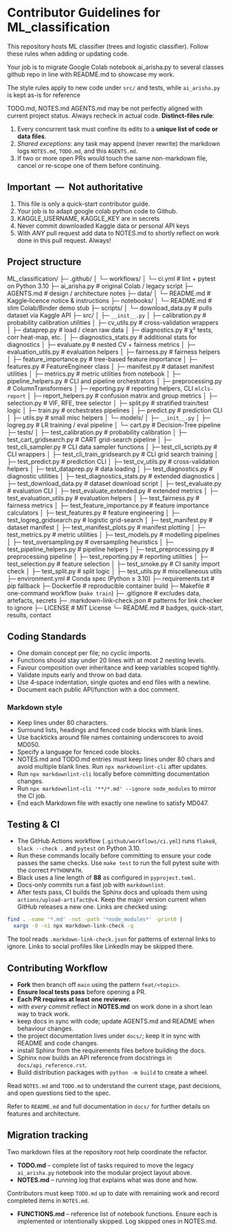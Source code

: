 # Contributor Guidelines for ML_classification

This repository hosts ML classifier (trees and logistic classifier). Follow
these rules when adding or updating code.

Your job is to migrate Google Colab notebook ai_arisha.py to several classes
github repo in line with README.md to showcase my work.

The style rules apply to new code under `src/` and tests, while `ai_arisha.py`
is kept as-is for reference

TODO.md, NOTES.md AGENTS.md may be not perfectly aligned with current project
status. Always recheck in actual code.
**Distinct-files rule**:

1. Every concurrent task must confine its edits to a **unique list of code or
data files**.
2. _Shared exceptions_: any task may append (never rewrite) the markdown logs
`NOTES.md`, `TODO.md`, and this `AGENTS.md`.
3. If two or more open PRs would touch the same non-markdown file, cancel or
re-scope one of them before continuing.

## Important — Not authoritative

1. This file is only a quick-start contributor guide.
2. Your job is to adapt google colab python code to Github.
3. KAGGLE_USERNAME, KAGGLE_KEY are in secrets
4. Never commit downloaded Kaggle data or personal API keys
5. With _ANY_ pull request add data to NOTES.md to shortly reflect on work done
in this pull request. Always!

## Project structure

ML_classification/
├─ .github/
│ └─ workflows/
│ └─ ci.yml # lint + pytest on Python 3.10
├─ ai_arisha.py # original Colab / legacy script
├─ AGENTS.md # design / architecture notes
├─ data/
│ └─ README.md # Kaggle‐licence notice & instructions
├─ notebooks/
│ └─ README.md # slim Colab/Binder demo stub
├─ scripts/
│ └─ download_data.py # pulls dataset via Kaggle API
├─ src/
│ ├─ `__init__.py`
│ ├─ calibration.py # probability calibration utilities
│ ├─ cv_utils.py # cross-validation wrappers
│ ├─ dataprep.py # load / clean raw data
│ ├─ diagnostics.py # χ² tests, corr heat-map, etc.
│ ├─ diagnostics_stats.py # additional stats for diagnostics
│ ├─ evaluate.py # nested CV + fairness metrics
│ ├─ evaluation_utils.py # evaluation helpers
│ ├─ fairness.py # fairness helpers
│ ├─ feature_importance.py # tree-based feature importance
│ ├─ features.py # FeatureEngineer class
│ ├─ manifest.py # dataset manifest utilities
│ ├─ metrics.py # metric utilities from notebook
│ ├─ pipeline_helpers.py # CLI and pipeline orchestrators
│ ├─ preprocessing.py # ColumnTransformers
│ ├─ reporting.py # reporting helpers, CLI `mlcls-report`
│ ├─ report_helpers.py # confusion matrix and group metrics
│ ├─ selection.py # VIF, RFE, tree selector
│ ├─ split.py # stratified train/test logic
│ ├─ train.py # orchestrates pipelines
│ ├─ predict.py # prediction CLI
│ ├─ utils.py # small misc helpers
│ └─ models/
│    ├─ `__init__.py`
│    ├─ logreg.py # LR training / eval pipeline
│    └─ cart.py # Decision-Tree pipeline
├─ tests/
│ ├─ test_calibration.py # probability calibration
│ ├─ test_cart_gridsearch.py # CART grid-search pipeline
│ ├─ test_cli_sampler.py # CLI data sampler functions
│ ├─ test_cli_scripts.py # CLI wrappers
│ ├─ test_cli_train_gridsearch.py # CLI grid search training
│ ├─ test_predict.py # prediction CLI
│ ├─ test_cv_utils.py # cross-validation helpers
│ ├─ test_dataprep.py # data loading
│ ├─ test_diagnostics.py # diagnostic utilities
│ ├─ test_diagnostics_stats.py # extended diagnostics
│ ├─ test_download_data.py # dataset download script
│ ├─ test_evaluate.py # evaluation CLI
│ ├─ test_evaluate_extended.py # extended metrics
│ ├─ test_evaluation_utils.py # evaluation helpers
│ ├─ test_fairness.py # fairness metrics
│ ├─ test_feature_importance.py # feature importance calculators
│ ├─ test_features.py # feature engineering
│ ├─ test_logreg_gridsearch.py # logistic grid-search
│ ├─ test_manifest.py # dataset manifest
│ ├─ test_manifest_plots.py # manifest plotting
│ ├─ test_metrics.py # metric utilities
│ ├─ test_models.py # modelling pipelines
│ ├─ test_oversampling.py # oversampling heuristics
│ ├─ test_pipeline_helpers.py # pipeline helpers
│ ├─ test_preprocessing.py # preprocessing pipeline
│ ├─ test_reporting.py # reporting utilities
│ ├─ test_selection.py # feature selection
│ ├─ test_smoke.py # CI sanity import check
│ ├─ test_split.py # split logic
│ ├─ test_utils.py # miscellaneous utils
├─ environment.yml # Conda spec (Python ≥ 3.10)
├─ requirements.txt # pip fallback
├─ Dockerfile # reproducible container build
├─ Makefile # one-command workflow (`make train`)
├─ .gitignore # excludes data, artefacts, secrets
├─ .markdown-link-check.json # patterns for link checker to ignore
├─ LICENSE # MIT License
└─ README.md # badges, quick-start, results, contact

## Coding Standards

- One domain concept per file; no cyclic imports.
- Functions should stay under 20 lines with at most 2 nesting levels.
- Favour composition over inheritance and keep variables scoped tightly.
- Validate inputs early and throw on bad data.
- Use 4‑space indentation, single quotes and end files with a newline.
- Document each public API/function with a doc comment.

### Markdown style

- Keep lines under 80 characters.
- Surround lists, headings and fenced code blocks with blank lines.
- Use backticks around file names containing underscores to avoid MD050.
- Specify a language for fenced code blocks.
- NOTES.md and TODO.md entries must keep lines under 80 chars and avoid
  multiple blank lines. Run `npx markdownlint-cli` after updates.
- Run `npx markdownlint-cli` locally before committing documentation changes.
- Run `npx markdownlint-cli '**/*.md' --ignore node_modules` to mirror the CI
  job.
- End each Markdown file with exactly one newline to satisfy MD047.

## Testing & CI

- The GitHub Actions workflow (`.github/workflows/ci.yml`) runs `flake8`,
  `black --check .` and `pytest` on Python&nbsp;3.10.
- Run these commands locally before committing to ensure your code passes the
  same checks. Use `make test` to run the full pytest suite with the correct
`PYTHONPATH`.
- Black uses a line length of **88** as configured in `pyproject.toml`.
- Docs-only commits run a fast job with `markdownlint`.
- After tests pass, CI builds the Sphinx docs and uploads them using
  `actions/upload-artifact@v4`. Keep the major version current when GitHub
  releases a new one.
  Links are checked using:

```bash
find . -name '*.md' -not -path '*node_modules*' -print0 |
  xargs -0 -n1 npx markdown-link-check -q
```

The tool reads `.markdown-link-check.json` for patterns of external links to
ignore. Links to social profiles like LinkedIn may be skipped there.

## Contributing Workflow

- **Fork** then branch off `main` using the pattern `feat/<topic>`.
- **Ensure local tests pass** before opening a PR.
- **Each PR requires at least one reviewer.**
- with _every commit_ reflect in **NOTES.md** on work done in a short lean way
to track work.
- keep docs in sync with code; update AGENTS.md and README when behaviour
  changes.
- the project documentation lives under `docs/`; keep it in sync with README and
  code changes.
- install Sphinx from the requirements files before building the docs.
- Sphinx now builds an API reference from docstrings in
  `docs/api_reference.rst`.
- Build distribution packages with `python -m build` to create a wheel.

Read `NOTES.md` and `TODO.md` to understand the current stage, past decisions,
and open questions tied to the spec.

Refer to `README.md` and full documentation in `docs/` for further details on
features and architecture.

## Migration tracking

Two markdown files at the repository root help coordinate the refactor.

- **TODO.md** – complete list of tasks required to move the legacy
`ai_arisha.py` notebook into the modular project layout above.
- **NOTES.md** – running log that explains what was done and how.

Contributors must keep `TODO.md` up to date with remaining work and record
completed items in `NOTES.md`.

- **FUNCTIONS.md** – reference list of notebook functions. Ensure each is
implemented or intentionally skipped. Log skipped ones in NOTES.md.
